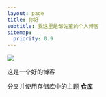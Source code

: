 ```yaml
---
layout: page
title: 你好
subtitle: 我这里是邹佐董的个人博客
sitemap:
  priority: 0.9
---
```


<img src="{{ '/assets/img/pudhina.jpg' | prepend: site.baseurl }}" id="about-img">

<div id="describe-text">
	<p>这是一个好的博客</p>
	<p>分叉并使用存储库中的主题 <strong> <a href="https://github.com/knhash/Pudhina"> 仓库</a> </strong></p>
</div>
